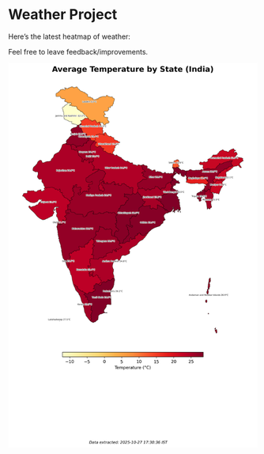 # Weather Project

Here’s the latest heatmap of weather:

Feel free to leave feedback/improvements.

![India Heatmap](docs/assets/india_heatmap.png?v=FF5EE7)
